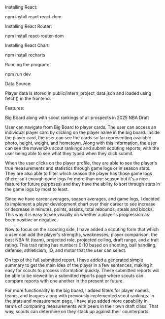 Installing React:

npm install react react-dom

Installing React Router:

npm install react-router-dom

Installing React Chart:

npm install recharts

Running the program: 

npm run dev

Data Source:

Player data is stored in public/intern_project_data.json and loaded using fetch() in the frontend.

Features:

Big Board along with scout rankings of all prospects in 2025 NBA Draft

User can navigate from Big Board to player cards. The user can access an individual player card by clicking on the player name in the big board. 
Inside the player card, the user can see the cards so far representing available photo,
height, weight, and hometown. Along with this information, the user can see the mavericks scout rankings
and submit scouting reports, with the user being able to see what they typed when they click submit. 

When the user clicks on the player profile, they are able to see the player's true measurements and 
statistics through game logs or in season stats. They are also able to filter which season the player has those game logs 
(there isn't enough game logs for more than one season but it's a nice feature for future purposes) and they have the ability
to sort through stats in the game logs by most to least. 

Since we have career averages, season averages, and game logs, I decided to implement a player development chart over their career
to see increase or decrease in minutes, points, assists, total rebounds, steals and blocks. This way it is easy to see visually on whether
a player's progression as been positive or negative.

Now to focus on the scouting side, I have added a scouting form that which a user can add the player's strengths, weaknesses, 
player comparison, the best NBA fit (team), projected role, projected ceiling, draft range, and a trait rating. This trait rating has
numbers 0-10 based on shooting, ball handling, defense, athleticism, IQ, and motor that the user can select. 

On top of the full submitted report, I have added a generated simple summary to get the main idea of the player in a few sentences, 
making it easy for scouts to process information quickly. These submitted reports will be able to be viewed on a submitted reports page
where scouts can compare reports with one another in the present or future. 

For more functionality in the big board, I added filters for player names, teams, and leagues along with previously implemented
scout rankings. In the stats and measurement page, I have also added more capability in terms of comparing measurements with peers
in their own draft class. That way, scouts can determine on they stack up against their counterparts. 

